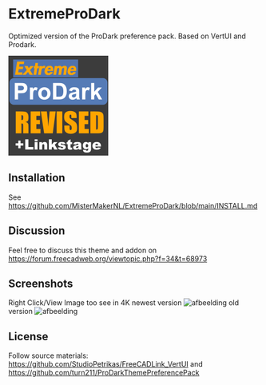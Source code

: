 # ExtremeProDark
Optimized version of the ProDark preference pack. Based on VertUI and Prodark.

![afbeelding](https://github.com/MisterMakerNL/ExtremeProDark/blob/main/resources/icons/ExtremeProDark_200x200.png)

## Installation
See https://github.com/MisterMakerNL/ExtremeProDark/blob/main/INSTALL.md

</details>

## Discussion

Feel free to discuss this theme and addon on https://forum.freecadweb.org/viewtopic.php?f=34&t=68973

## Screenshots

Right Click/View Image too see in 4K
newest version
![afbeelding](https://user-images.githubusercontent.com/29804962/193658854-f2403a99-8fc7-4620-bdf7-41b24c4fe44c.png)
old version
![afbeelding](https://user-images.githubusercontent.com/29804962/179059215-008b02d1-a49a-4e11-8302-06c7b4e1c3cf.png)

## License

Follow source materials:
https://github.com/StudioPetrikas/FreeCADLink_VertUI and https://github.com/turn211/ProDarkThemePreferencePack
